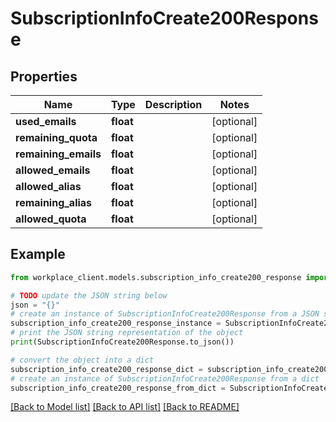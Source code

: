 # SubscriptionInfoCreate200Response


## Properties

Name | Type | Description | Notes
------------ | ------------- | ------------- | -------------
**used_emails** | **float** |  | [optional] 
**remaining_quota** | **float** |  | [optional] 
**remaining_emails** | **float** |  | [optional] 
**allowed_emails** | **float** |  | [optional] 
**allowed_alias** | **float** |  | [optional] 
**remaining_alias** | **float** |  | [optional] 
**allowed_quota** | **float** |  | [optional] 

## Example

```python
from workplace_client.models.subscription_info_create200_response import SubscriptionInfoCreate200Response

# TODO update the JSON string below
json = "{}"
# create an instance of SubscriptionInfoCreate200Response from a JSON string
subscription_info_create200_response_instance = SubscriptionInfoCreate200Response.from_json(json)
# print the JSON string representation of the object
print(SubscriptionInfoCreate200Response.to_json())

# convert the object into a dict
subscription_info_create200_response_dict = subscription_info_create200_response_instance.to_dict()
# create an instance of SubscriptionInfoCreate200Response from a dict
subscription_info_create200_response_from_dict = SubscriptionInfoCreate200Response.from_dict(subscription_info_create200_response_dict)
```
[[Back to Model list]](../README.md#documentation-for-models) [[Back to API list]](../README.md#documentation-for-api-endpoints) [[Back to README]](../README.md)


